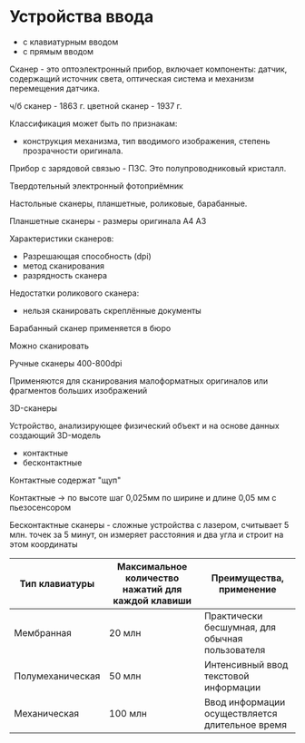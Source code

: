 # Устройства ввода

- с клавиатурным вводом
- с прямым вводом

Сканер - это оптоэлектронный прибор, включает компоненты: датчик, содержащий источник света, оптическая система и механизм перемещения датчика.

ч/б сканер - 1863 г.
цветной сканер - 1937 г.

Классификация может быть по признакам:

- конструкция механизма, тип вводимого изображения, степень прозрачности оригинала.

Прибор с зарядовой связью - ПЗС. Это полупроводниковый кристалл.

Твердотельный электронный фотоприёмник

Настольные сканеры, планшетные, роликовые, барабанные.

Планшетные сканеры - размеры оригинала А4 А3

Характеристики сканеров:

- Разрешающая способность (dpi)
- метод сканирования
- разрядность сканера

Недостатки роликового сканера:

- нельзя сканировать скреплённые документы

Барабанный сканер применяется в бюро

Можно сканировать

Ручные сканеры 400-800dpi

Применяются для сканирования малоформатных оригиналов или фрагментов больших изображений

3D-сканеры

Устройство, анализирующее физический объект и на основе данных создающий 3D-модель

- контактные
- бесконтактные

Контактные содержат "щуп"

Контактные -> по высоте шаг 0,025мм
по ширине и длине 0,05 мм
с пьезосенсором

Бесконтактные сканеры - сложные устройства с лазером, считывает 5 млн. точек за 5 минут, он измеряет расстояния и два угла и строит на этом координаты

| Тип клавиатуры | Максимальное количество нажатий для каждой клавиши | Преимущества, применение
| --- | --- | --- |
| Мембранная | 20 млн | Практически  бесшумная, для обычная пользователя |
| Полумеханическая | 50 млн | Интенсивный ввод текстовой информации |
| Механическая | 100 млн | Ввод информации осуществляется длительное время |w
